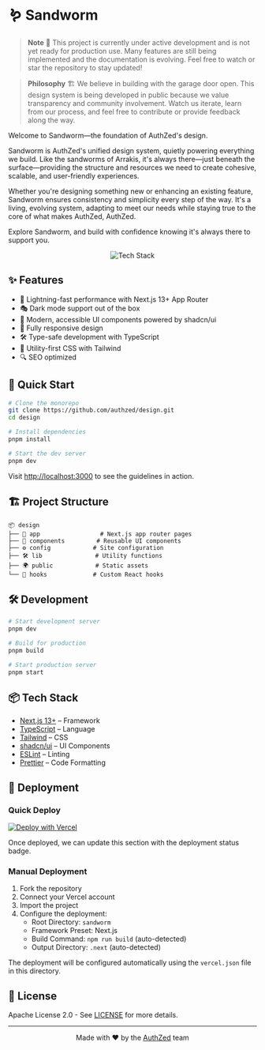 # 🪱 Sandworm

> **Note**
> 🚧 This project is currently under active development and is not yet ready for production use.
> Many features are still being implemented and the documentation is evolving.
> Feel free to watch or star the repository to stay updated!

> **Philosophy**
> 🏗️ We believe in building with the garage door open. This design system is being developed in public
> because we value transparency and community involvement. Watch us iterate, learn from our process,
> and feel free to contribute or provide feedback along the way.

Welcome to Sandworm—the foundation of AuthZed's design.

Sandworm is AuthZed's unified design system, quietly powering everything we build. Like the sandworms of Arrakis, it's always there—just beneath the surface—providing the structure and resources we need to create cohesive, scalable, and user-friendly experiences.

Whether you're designing something new or enhancing an existing feature, Sandworm ensures consistency and simplicity every step of the way. It's a living, evolving system, adapting to meet our needs while staying true to the core of what makes AuthZed, AuthZed.

Explore Sandworm, and build with confidence knowing it's always there to support you.

<div align="center">

![Tech Stack](https://skillicons.dev/icons?i=ts,next,tailwind)

</div>

## ✨ Features

- 🚀 Lightning-fast performance with Next.js 13+ App Router
- 🎭 Dark mode support out of the box
- 🧩 Modern, accessible UI components powered by shadcn/ui
- 📱 Fully responsive design
- 🛠 Type-safe development with TypeScript
- 🎯 Utility-first CSS with Tailwind
- 🔍 SEO optimized

## 🚀 Quick Start

```bash
# Clone the monorepo
git clone https://github.com/authzed/design.git
cd design

# Install dependencies
pnpm install

# Start the dev server
pnpm dev
```

Visit [http://localhost:3000](http://localhost:3000) to see the guidelines in action.

## 🏗 Project Structure

```
📦 design
├── 🚪 app                 # Next.js app router pages
├── 🧩 components         # Reusable UI components
├── ⚙️ config            # Site configuration
├── 🛠 lib               # Utility functions
├── 🌍 public            # Static assets
└── 🎣 hooks             # Custom React hooks
```

## 🛠 Development

```bash
# Start development server
pnpm dev

# Build for production
pnpm build

# Start production server
pnpm start
```

## 📦 Tech Stack

- [Next.js 13+](https://nextjs.org/) – Framework
- [TypeScript](https://www.typescriptlang.org/) – Language
- [Tailwind](https://tailwindcss.com/) – CSS
- [shadcn/ui](https://ui.shadcn.com/) – UI Components
- [ESLint](https://eslint.org/) – Linting
- [Prettier](https://prettier.io/) – Code Formatting

## 🚀 Deployment

### Quick Deploy

[![Deploy with Vercel](https://vercel.com/button)](https://vercel.com/new/clone?repository-url=https%3A%2F%2Fgithub.com%2Fauthzed%2Fdesign&root-directory=sandworm)

Once deployed, we can update this section with the deployment status badge.

### Manual Deployment

1. Fork the repository
2. Connect your Vercel account
3. Import the project
4. Configure the deployment:
   - Root Directory: `sandworm`
   - Framework Preset: Next.js
   - Build Command: `npm run build` (auto-detected)
   - Output Directory: `.next` (auto-detected)

The deployment will be configured automatically using the `vercel.json` file in this directory.

## 📝 License

Apache License 2.0 - See [LICENSE](https://github.com/authzed/design/blob/main/LICENSE) for more details.

---

<div align="center">

Made with ❤️ by the [AuthZed](https://authzed.com) team

</div>
